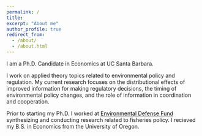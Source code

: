 ```yaml
---
permalink: /
title:
excerpt: "About me"
author_profile: true
redirect_from: 
  - /about/
  - /about.html
---
```

I am a Ph.D. Candidate in Economics at UC Santa Barbara.

I work on applied theory topics related to environmental policy and regulation. My current research focuses on the distributional effects of improved information for making regulatory decisions, the timing of environmental policy changes, and the role of information in coordination and cooperation.

Prior to starting my Ph.D. I worked at <a style='color: black;' href='http://edf.org'> Environmental Defense Fund</a> synthesizing and conducting research related to fisheries policy. I recieved my B.S. in Economics from the University of Oregon.


